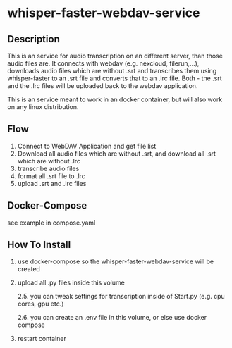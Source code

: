 # whisper-faster-webdav-service

## Description
This is an service for audio transcription on an different server, than those audio files are.
It connects with webdav (e.g. nexcloud, filerun,...), downloads audio files which are without .srt and transcribes them using whisper-faster to an .srt file and converts that to an .lrc file.
Both - the .srt and the .lrc files will be uploaded back to the webdav application.

This is an service meant to work in an docker container, but will also work on any linux distribution.

## Flow
1. Connect to WebDAV Application and get file list
2. Download all audio files which are without .srt, and download all .srt which are without .lrc
3. transcribe audio files
4. format all .srt file to .lrc
5. upload .srt and .lrc files

## Docker-Compose

see example in compose.yaml

## How To Install
1. use docker-compose so the whisper-faster-webdav-service will be created
2. upload all .py files inside this volume
   
   2.5. you can tweak settings for transcription inside of Start.py (e.g. cpu cores, gpu etc.)
   
   2.6. you can create an .env file in this volume, or else use docker compose
4. restart container
